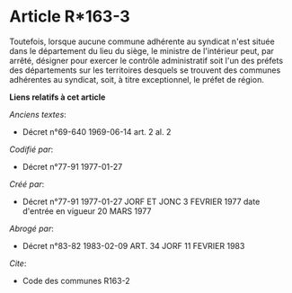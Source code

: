 # Article R*163-3

Toutefois, lorsque aucune commune adhérente au syndicat n'est située dans le département du lieu du siège, le ministre de
l'intérieur peut, par arrêté, désigner pour exercer le contrôle administratif soit l'un des préfets des départements sur les
territoires desquels se trouvent des communes adhérentes au syndicat, soit, à titre exceptionnel, le préfet de région.

**Liens relatifs à cet article**

_Anciens textes_:

  - Décret n°69-640 1969-06-14 art. 2 al. 2

_Codifié par_:

  - Décret n°77-91 1977-01-27

_Créé par_:

  - Décret n°77-91 1977-01-27 JORF ET JONC 3 FEVRIER 1977 date d'entrée en vigueur 20 MARS 1977

_Abrogé par_:

  - Décret n°83-82 1983-02-09 ART. 34 JORF 11 FEVRIER 1983

_Cite_:

  - Code des communes R163-2
